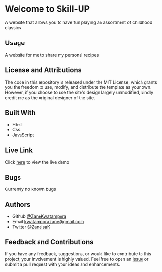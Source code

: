# Welcome to Skill-UP
A website that allows you to have fun playing an assortment of childhood classics

## Usage
A website for me to share my personal recipes

## License and Attributions
The code in this repository is released under the [MIT](https://github.com/ZaneKwatampora/Skill-UP/blob/main/LICENSE)
License, which grants you the freedom to use, modify, and distribute the template as your own. However, if you choose to use the site's design largely unmodified, kindly credit me as the original designer of the site.

## Built With
- Html
- Css
- JavaScript

## Live Link
Click [here](https://zanekwatampora.github.io/Skill-UP/) to view the live demo

## Bugs
Currently no known bugs

## Authors
- Github [@ZaneKwatampora](https://github.com/ZaneKwatampora)
- Email kwatamporazane@gmail.com
- Twitter [@ZaneisaK](https://x.com/ZaneisaK)

## Feedback and Contributions
If you have any feedback, suggestions, or would like to contribute to this project, your involvement is highly valued. Feel free to open an [issue](https://github.com/ZaneKwatampora/Skill-UP/issues) or submit a pull request with your ideas and enhancements.
